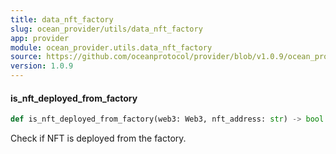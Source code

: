 ```yaml
---
title: data_nft_factory
slug: ocean_provider/utils/data_nft_factory
app: provider
module: ocean_provider.utils.data_nft_factory
source: https://github.com/oceanprotocol/provider/blob/v1.0.9/ocean_provider/utils/data_nft_factory.py
version: 1.0.9
---
```

#### is\_nft\_deployed\_from\_factory

```python
def is_nft_deployed_from_factory(web3: Web3, nft_address: str) -> bool
```

Check if NFT is deployed from the factory.

